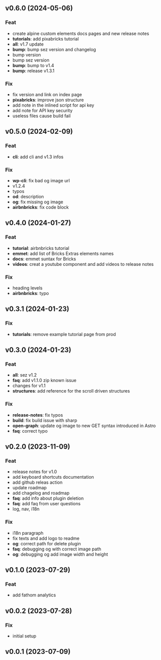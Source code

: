 ## v0.6.0 (2024-05-06)

### Feat

- create alpine custom elements docs pages and new release notes
- **tutorials**: add pixabricks tutorial
- **all**: v1.7 update
- **bump**: bump sez version and changelog
- bump version
- bump sez version
- **bump**: bump to v1.4
- **bump**: release v1.3.1

### Fix

- fix version and link on index page
- **pixabricks**: improve json structure
- add note in the inlined script for api key
- add note for API key security
- useless files cause build fail

## v0.5.0 (2024-02-09)

### Feat

- **cli**: add cli and v1.3 infos

### Fix

- **wp-cli**: fix bad og image url
- v1.2.4
- typos
- **od**: description
- **og**: fix missing og image
- **airbnbricks**: fix code block

## v0.4.0 (2024-01-27)

### Feat

- **tutorial**: airbnbricks tutorial
- **emmet**: add list of Bricks Extras elements names
- **docs**: emmet suntax for Bricks
- **videos**: creat a youtube component and add videos to release notes

### Fix

- heading levels
- **airbnbricks**: typo

## v0.3.1 (2024-01-23)

### Fix

- **tutorials**: remove example tutorial page from prod

## v0.3.0 (2024-01-23)

### Feat

- **all**: sez v1.2
- **faq**: add v1.1.0 zip known issue
- changes for v1.1
- **structures**: add reference for the scroll driven structures

### Fix

- **release-notes**: fix typos
- **build**: fix build issue with sharp
- **open-graph**: update og image to new GET syntax introduced in Astro
- **faq**: correct typo

## v0.2.0 (2023-11-09)

### Feat

- release notes for v1.0
- add keyboard shortcuts documentation
- add github releas action
- update roadmap
- add chagelog and roadmap
- **faq**: add info about plugin deletion
- **faq**: add faq from user questions
- log, nav, i18n

### Fix

- i18n paragraph
- fix texts and add logo to readme
- **og**: correct path for delete plugin
- **faq**: debugging og with correct image path
- **og**: debugging og add image width and height

## v0.1.0 (2023-07-29)

### Feat

- add fathom analytics

## v0.0.2 (2023-07-28)

### Fix

- initial setup

## v0.0.1 (2023-07-09)
